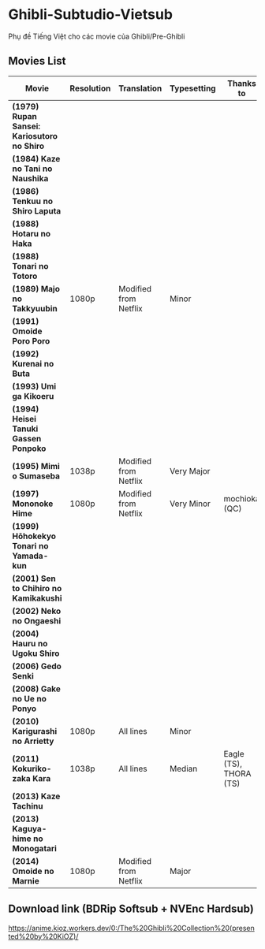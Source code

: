 # Ghibli-Subtudio-Vietsub
Phụ đề Tiếng Việt cho các movie của Ghibli/Pre-Ghibli

## Movies List

|**Movie**|**Resolution**|**Translation**|**Typesetting**|**Thanks to**|**Note**|
|--------|--------|--------|--------|--------|--------|
|**(1979) Rupan Sansei: Kariosutoro no Shiro**||||||
|**(1984) Kaze no Tani no Naushika**||||||
|**(1986) Tenkuu no Shiro Laputa**||||||
|**(1988) Hotaru no Haka**||||||
|**(1988) Tonari no Totoro**||||||
|**(1989) Majo no Takkyuubin**|1080p|Modified from Netflix|Minor|||
|**(1991) Omoide Poro Poro**||||||
|**(1992) Kurenai no Buta**||||||
|**(1993)	Umi ga Kikoeru**||||||
|**(1994) Heisei Tanuki Gassen Ponpoko**||||||
|**(1995) Mimi o Sumaseba**|1038p|Modified from Netflix|Very Major|||
|**(1997) Mononoke Hime**|1080p|Modified from Netflix|Very Minor|mochioka (QC)||
|**(1999) Hōhokekyo Tonari no Yamada-kun**||||||
|**(2001) Sen to Chihiro no Kamikakushi**||||||
|**(2002) Neko no Ongaeshi**||||||
|**(2004) Hauru no Ugoku Shiro**||||||
|**(2006) Gedo Senki**||||||
|**(2008) Gake no Ue no Ponyo**||||||
|**(2010) Karigurashi no Arrietty**|1080p|All lines|Minor|||
|**(2011) Kokuriko-zaka Kara**|1038p|All lines|Median|Eagle (TS), THORA (TS)||
|**(2013) Kaze Tachinu**||||||
|**(2013) Kaguya-hime no Monogatari**||||||
|**(2014) Omoide no Marnie**|1080p|Modified from Netflix|Major|||

## Download link (BDRip Softsub + NVEnc Hardsub)
https://anime.kioz.workers.dev/0:/The%20Ghibli%20Collection%20(presented%20by%20KiOZ)/
